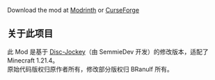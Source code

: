 Download the mod at [Modrinth](https://modrinth.com/mod/disc-jockey) or [CurseForge](https://www.curseforge.com/minecraft/mc-mods/disc-jockey)
## 关于此项目  
此 Mod 是基于 [Disc-Jockey](https://github.com/SemmieDev/Disc-Jockey)（由 SemmieDev 开发）的修改版本，适配了 Minecraft 1.21.4。  
原始代码版权归原作者所有，修改部分版权归 BRanulf 所有。  